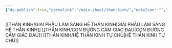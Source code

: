 ```yaml
---
{"dg-publish":true,"permalink":"/main-sheet/than-kinh/","noteIcon":"","created":"2025-08-25T10:15:52.749+07:00","updated":"2025-08-27T22:38:12.236+07:00"}
---
```



[[THẦN KINH/GIẢI PHẪU LÂM SÀNG HỆ THẦN KINH\|GIẢI PHẪU LÂM SÀNG HỆ THẦN KINH]]
[[THẦN KINH/CON ĐƯỜNG CẢM GIÁC ĐAU\|CON ĐƯỜNG CẢM GIÁC ĐAU]]
[[THẦN KINH/HỆ THẦN KINH TỰ CHỦ\|HỆ THẦN KINH TỰ CHỦ]]

